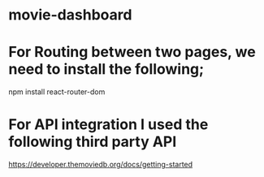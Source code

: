 # movie-dashboard

# For Routing between two pages, we need to install the following;
npm install react-router-dom

# For API integration I used the following third party API
https://developer.themoviedb.org/docs/getting-started